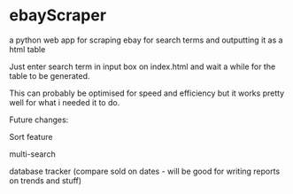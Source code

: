 # ebayScraper
a python web app for scraping ebay for search terms and outputting it as a html table

Just enter search term in input box on index.html and wait a while for the table to be generated.

This can probably be optimised for speed and efficiency but it works pretty well for what i needed it to do.


Future changes:

Sort feature

multi-search

database tracker (compare sold on dates - will be good for writing reports on trends and stuff)
